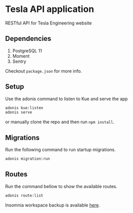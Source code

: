 # Tesla API application

RESTful API for Tesla Engineering website

## Dependencies

1. PostgreSQL 11
2. Moment
3. Sentry

Checkout `package.json` for more info.

## Setup

Use the adonis command to listen to Kue and serve the app

```bash
adonis kue:listen
adonis serve
```

or manually clone the repo and then run `npm install`.

## Migrations

Run the following command to run startup migrations.

```bash
adonis migration:run
```

## Routes

Run the command bellow to show the available routes.

```bash
adonis route:list
```
Insomnia workspace backup is available [here](https://gist.githubusercontent.com/renanmav/664a9d235c69b14112e6bf9c0fa4555e/raw/5fb9ed569d2a665579670d6920923923e2deec5a/insomnia-adonis-tesla-api.json).
